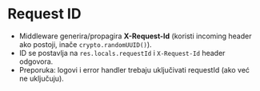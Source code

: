 # Request ID
- Middleware generira/propagira **X-Request-Id** (koristi incoming header ako postoji, inače `crypto.randomUUID()`).
- ID se postavlja na `res.locals.requestId` i `X-Request-Id` header odgovora.
- Preporuka: logovi i error handler trebaju uključivati requestId (ako već ne uključuju).
